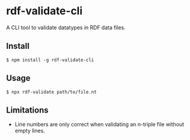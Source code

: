 
# rdf-validate-cli

A CLI tool to validate datatypes in RDF data files.


## Install

```
$ npm install -g rdf-validate-cli
```


## Usage

```
$ npx rdf-validate path/to/file.nt
```


## Limitations

- Line numbers are only correct when validating an n-triple file without empty
  lines.

